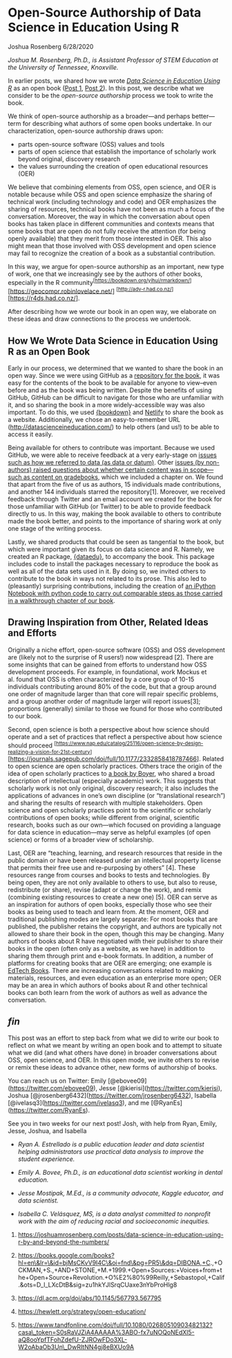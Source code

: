 Open-Source Authorship of Data Science in Education Using R
================
Joshua Rosenberg
6/28/2020

*Joshua M. Rosenberg, Ph.D., is Assistant Professor of STEM Education at
the University of Tennessee, Knoxville.*

In earlier posts, we shared how we wrote [*Data Science in Education
Using R*](http://datascienceineducation.com/) as an open book
([Post 1](https://rviews.rstudio.com/2020/05/26/community-and-collaboration-writing-our-book-in-the-open/),
[Post 2](https://rviews.rstudio.com/2020/06/11/learning-r-with-education-datasets/)).
In this post, we describe what we consider to be the *open-source
authorship* process we took to write the book.

We think of open-source authorship as a broader—and perhaps better—term
for describing what authors of some open books undertake. In our
characterization, open-source authorship draws upon:

  - parts open-source software (OSS) values and tools
  - parts of open science that establish the importance of scholarly
    work beyond original, discovery research
  - the values surrounding the creation of open educational resources
    (OER)

We believe that combining elements from OSS, open science, and OER is
notable because while OSS and open science emphasize the sharing of
technical work (including technology and code) and OER emphasizes the
sharing of resources, technical books have not been as much a focus of
the conversation. Moreover, the way in which the conversation about open
books has taken place in different communities and contexts means that
some books that are open do not fully receive the attention (for being
openly available) that they merit from those interested in OER. This
also might mean that those involved with OSS development and open
science may fail to recognize the creation of a book as a substantial
contribution.

In this way, we argue for open-source authorship as an important, new
type of work, one that we increasingly see by the authors of other
books, especially in the R
community<sup>\[<https://bookdown.org/yihui/rmarkdown/>\]
</sup>\[<https://geocompr.robinlovelace.net/>\]
<sup>\[<http://adv-r.had.co.nz/>\] </sup>\[<https://r4ds.had.co.nz/>\].

After describing how we wrote our book in an open way, we elaborate on
these ideas and draw connections to the process we undertook.

## How We Wrote Data Science in Education Using R as an Open Book

Early in our process, we determined that we wanted to share the book in
an open way. Since we were using GitHub as a [repository for the
book](https://github.com/data-edu/data-science-in-education/), it was
easy for the contents of the book to be available for anyone to
view–even before and as the book was being written. Despite the
benefits of using GitHub, GitHub can be difficult to navigate for those
who are unfamiliar with it, and so sharing the book in a more
widely-accessible way was also important. To do this, we used
[{bookdown}](https://bookdown.org/) and
[Netlify](https://www.netlify.com/) to share the book as a website.
Additionally, we chose an easy-to-remember URL
(<http://datascienceineducation.com/>) to help others (and us\!) to be
able to access it easily.

Being available for others to contribute was important. Because we used
GitHub, we were able to receive feedback at a very early-stage on
[issues such as how we referred to data (as data or
datum)](https://github.com/data-edu/data-science-in-education/issues/20).
Other [issues (by non-authors) raised questions about whether certain
content was in scope—such as content on
gradebooks](https://github.com/data-edu/data-science-in-education/issues/9),
which we included a chapter on. We found that apart from the five of us
as authors, 15 individuals made contributions, and another 144
individuals starred the repository\[1\]. Moreover, we received feedback
through Twitter and an email account we created for the book for those
unfamiliar with GitHub (or Twitter) to be able to provide feedback
directly to us. In this way, making the book available to others to
contribute made the book better, and points to the importance of sharing
work at only one stage of the writing process.

Lastly, we shared products that could be seen as tangential to the book,
but which were important given its focus on data science and R. Namely,
we created an R package,
[{dataedu}](https://data-edu.github.io/dataedu/), to accompany the book.
This package includes code to install the packages necessary to
reproduce the book as well as all of the data sets used in it. By doing
so, we invited others to contribute to the book in ways not related to
its prose. This also led to (pleasantly) surprising contributions,
including the creation of [an iPython Notebook with python code to carry
out comparable steps as those carried in a walkthrough chapter of our
book](https://colab.research.google.com/drive/1f7CpetOWP9T2XaJCNrcwWj3CMKsQNmtw).

## Drawing Inspiration from Other, Related Ideas and Efforts

Originally a niche effort, open-source software (OSS) and OSS
development are (likely not to the surprise of R users\!) now widespread
\[2\]. There are some insights that can be gained from efforts to
understand how OSS development proceeds. For example, in foundational,
work Mockus et al. found that OSS is often characterized by a core group
of 10-15 individuals contributing around 80% of the code, but that a
group around one order of magnitude larger than that core will repair
specific problems, and a group another order of magnitude larger will
report issues\[3\]; proportions (generally) similar to those we found
for those who contributed to our book.

Second, open science is both a perspective about how science should
operate and a set of practices that reflect a perspective about how
science should proceed
<sup>\[<https://www.nap.edu/catalog/25116/open-science-by-design-realizing-a-vision-for-21st-century>\]
</sup>\[<https://journals.sagepub.com/doi/full/10.1177/2332858418787466>\].
Related to open science are open scholarly practices. Others trace the
origin of the idea of open scholarly practices to [a book by
Boyer](https://eric.ed.gov/?id=ED326149), who shared a broad description
of intellectual (especially academic) work. This suggests that scholarly
work is not only original, discovery research; it also includes the
applications of advances in one’s own discipline (or “translational
research”) and sharing the results of research with multiple
stakeholders. Open science and open scholarly practices point to the
scientific or scholarly contributions of open books; while different
from original, scientific research, books such as our own—which focused
on providing a language for data science in education—may serve as
helpful examples (of open science) or forms of a broader view of
scholarship.

Last, OER are “teaching, learning, and research resources that reside in
the public domain or have been released under an intellectual property
license that permits their free use and re-purposing by others” \[4\].
These resources range from courses and books to tests and technologies.
By being open, they are not only available to others to use, but also to
reuse, redistribute (or share), revise (adapt or change the work), and
remix (combining existing resources to create a new one) \[5\]. OER can
serve as an inspiration for authors of open books, especially those who
see their books as being used to teach and learn from. At the moment,
OER and traditional publishing modes are largely separate: For most
books that are published, the publisher retains the copyright, and
authors are typically not allowed to share their book in the open,
though this may be changing. Many authors of books about R have
negotiated with their publisher to share their books in the open (often
only as a website, as we have) in addition to sharing them through print
and e-book formats. In addition, a number of platforms for creating
books that are OER are emerging; one example is [EdTech
Books](https://edtechbooks.org). There are increasing conversations
related to making materials, resources, and even education as an
enterprise more open; OER may be an area in which authors of books about
R and other technical books can both learn from the work of authors as
well as advance the conversation.

## *fin*

This post was an effort to step back from what we did to write our book
to reflect on what we meant by writing an open book and to attempt to
situate what we did (and what others have done) in broader conversations
about OSS, open science, and OER. In this open mode, we invite others to
revise or remix these ideas to advance other, new forms of authorship of
books.

You can reach us on Twitter: Emily
\[@ebovee09\](<https://twitter.com/ebovee09>), Jesse
\[@kierisi\](<https://twitter.com/kierisi>), Joshua
\[@jrosenberg6432\](<https://twitter.com/jrosenberg6432>), Isabella
\[@ivelasq3\](<https://twitter.com/ivelasq3>), and me
\[@RyanEs\](<https://twitter.com/RyanEs>).

See you in two weeks for our next post\! Josh, with help from Ryan,
Emily, Jesse, Joshua, and Isabella

  - *Ryan A. Estrellado is a public education leader and data scientist
    helping administrators use practical data analysis to improve the
    student experience.*

  - *Emily A. Bovee, Ph.D., is an educational data scientist working in
    dental education.*

  - *Jesse Mostipak, M.Ed., is a community advocate, Kaggle educator,
    and data scientist.*

  - *Isabella C. Velásquez, MS, is a data analyst committed to nonprofit
    work with the aim of reducing racial and socioeconomic inequities.*

<!-- end list -->

1.  <https://joshuamrosenberg.com/posts/data-science-in-education-using-r-by-and-beyond-the-numbers/>

2.  <https://books.google.com/books?hl=en\&lr=\&id=bjMsCKvV9I4C\&oi=fnd\&pg=PR5\&dq=DIBONA,+C>.,+OCKMAN,+S.,+AND+STONE,+M.+1999.+Open+Sources:+Voices+from+the+Open+Source+Revolution.+O%E2%80%99Reilly,+Sebastopol,+Calif.\&ots=D\_l\_LXcDtB\&sig=zu1hkYJlSrqCUaxe3nYbProHlg8

3.  <https://dl.acm.org/doi/abs/10.1145/567793.567795>

4.  <https://hewlett.org/strategy/open-education/>

5.  <https://www.tandfonline.com/doi/full/10.1080/02680510903482132?casa\_token=S0sRaVJZiA4AAAAA%3ABO-fx7uNOQoNEdXl5-aQ8ooYpfTFohZdefU-ZJROwFDo3XL-W2oAbaOb3Un\_DwRItNN4gj8eBXUo9A>
